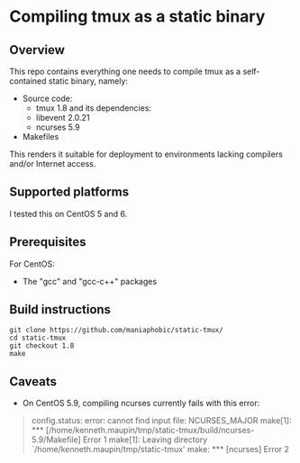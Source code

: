 # Compiling tmux as a static binary

## Overview

This repo contains everything one needs to compile tmux as a
self-contained static binary, namely:

  - Source code:
    - tmux 1.8 and its dependencies:
	- libevent 2.0.21
	- ncurses 5.9
  - Makefiles

This renders it suitable for deployment to environments lacking
compilers and/or Internet access.

## Supported platforms

I tested this on CentOS 5 and 6.

## Prerequisites

For CentOS:

  - The "gcc" and "gcc-c++" packages

## Build instructions

    git clone https://github.com/maniaphobic/static-tmux/
    cd static-tmux
    git checkout 1.8
    make

## Caveats

  - On CentOS 5.9, compiling ncurses currently fails with this error:

> config.status: error: cannot find input file: NCURSES_MAJOR
> make[1]: *** [/home/kenneth.maupin/tmp/static-tmux/build/ncurses-5.9/Makefile] Error 1
> make[1]: Leaving directory `/home/kenneth.maupin/tmp/static-tmux'
> make: *** [ncurses] Error 2
